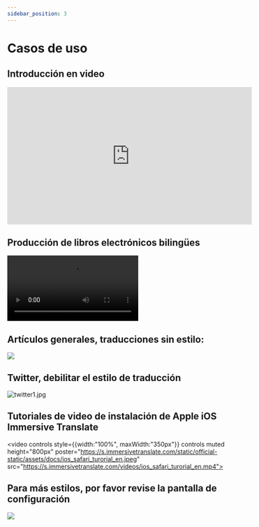 ```yaml
---
sidebar_position: 3
---
```


# Casos de uso

## Introducción en video

<iframe width="560" height="315" src="https://www.youtube.com/embed/SHznc5kQCM4?si=TP-Z_13eVcV-Bl4o" title="Reproductor de video de YouTube" frameborder="0" allow="accelerometer; autoplay; clipboard-write; encrypted-media; gyroscope; picture-in-picture; web-share" allowfullscreen></iframe>

## Producción de libros electrónicos bilingües

<video
  controls
  src="https://s.immersivetranslate.com/videos/morefeature_epub_en.mp4"
/>

## Artículos generales, traducciones sin estilo:

![](https://s.immersivetranslate.com/assets/introduce_en.jpg)

## Twitter, debilitar el estilo de traducción

![twitter1.jpg](https://s.immersivetranslate.com/assets/weaken_style_of_translation_en.jpeg)

## Tutoriales de video de instalación de Apple iOS Immersive Translate

<video
controls style={{width:"100%", maxWidth:"350px"}}
controls
muted
height="800px"
poster="https://s.immersivetranslate.com/static/official-static/assets/docs/ios_safari_turorial_en.jpeg" src="https://s.immersivetranslate.com/videos/ios_safari_turorial_en.mp4"></video>

<!-- - [Bilibili](https://www.bilibili.com/video/BV1CM41137CJ/) -->

## Para más estilos, por favor revise la pantalla de configuración

![](https://s.immersivetranslate.com/assets/custom_style_en.jpeg)
